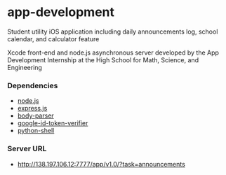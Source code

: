 # app-development
Student utility iOS application including daily announcements log, school calendar, and calculator feature

Xcode front-end and node.js asynchronous server developed by the App Development Internship at the High School for Math, Science, and Engineering

### Dependencies
* [node.js](https://nodejs.org/en/)
* [express.js](https://github.com/expressjs/express)
* [body-parser](https://www.npmjs.com/package/body-parser)
* [google-id-token-verifier](https://www.npmjs.com/package/google-id-token-verifier)
* [python-shell](https://www.npmjs.com/package/python-shell)

### Server URL
* http://138.197.106.12:7777/app/v1.0/?task=announcements
